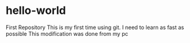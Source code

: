 # hello-world
First Repository
This is my first time using git. I need to learn as fast as possible
This modification was done from my pc
